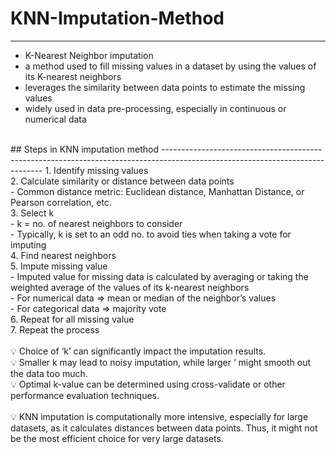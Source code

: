 # KNN-Imputation-Method
------------------------------------------------------------------------------------------------------------------------------
- K-Nearest Neighbor imputation <br/>
- a method used to fill missing values in a dataset by using the values of its K-nearest neighbors <br/>
- leverages the similarity between data points to estimate the missing values <br/>
- widely used in data pre-processing, especially in continuous or numerical data <br/>
<br/>
## Steps in KNN imputation method
------------------------------------------------------------------------------------------------------------------------------
1. Identify missing values <br/>
2. Calculate similarity or distance between data points <br/>
    - Common distance metric: Euclidean distance, Manhattan Distance, or Pearson correlation, etc. <br/>
3. Select k <br/>
    - k = no. of nearest neighbors to consider <br/>
    - Typically, k is set to an odd no. to avoid ties when taking a vote for imputing <br/>
4. Find nearest neighbors <br/>
5. Impute missing value <br/>
    - Imputed value for missing data is calculated by averaging or taking the weighted average of the values of its k-nearest neighbors <br/>
    - For numerical data ⇒ mean or median of the neighbor’s values <br/>
    - For categorical data ⇒ majority vote <br/>
6. Repeat for all missing value <br/>
7. Repeat the process <br/>
<br/>
<aside>
💡 Choice of ‘k’ can significantly impact the imputation results. <br/>
💡 Smaller k may lead to noisy imputation, while larger ‘ might smooth out the data too much. <br/>
💡 Optimal k-value can be determined using cross-validate or other performance evaluation techniques. <br/>

</aside>
<br/>
<aside>
💡 KNN imputation is computationally more intensive, especially for large datasets, as it calculates distances between data points. Thus, it might not be the most efficient choice for very large datasets.

</aside>
